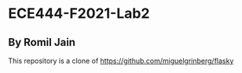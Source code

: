 # ECE444-F2021-Lab2

## By Romil Jain

This repository is a clone of https://github.com/miguelgrinberg/flasky
